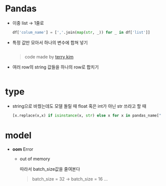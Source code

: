 



# Pandas

* 이중 list -> 1줄로

  ```python
  df['colum_name'] = [','.join(map(str, _)) for _ in df['list']]
  ```

* 특정 값만 모아서 하나의 변수에 합쳐 넣기

  ```python
  
  ```

  > code made by [terry kim](url)

* 여러 row의 string 값들을 하나의 row로 합치기

  ```python
  
  ```







# type

* string으로 바꿨는데도 모델 돌릴 때 float 혹은 int가 아닌 str 쓰라고 할 때

  ```python
  [x.replace(x,x) if isinstance(x, str) else x for x in pandas_name["contents"]
  ```

  





# model

* **oom** Error

  * out of memory

    따라서 batch_size값을 줄여본다

    > batch_size = 32 -> batch_size = 16 ...



